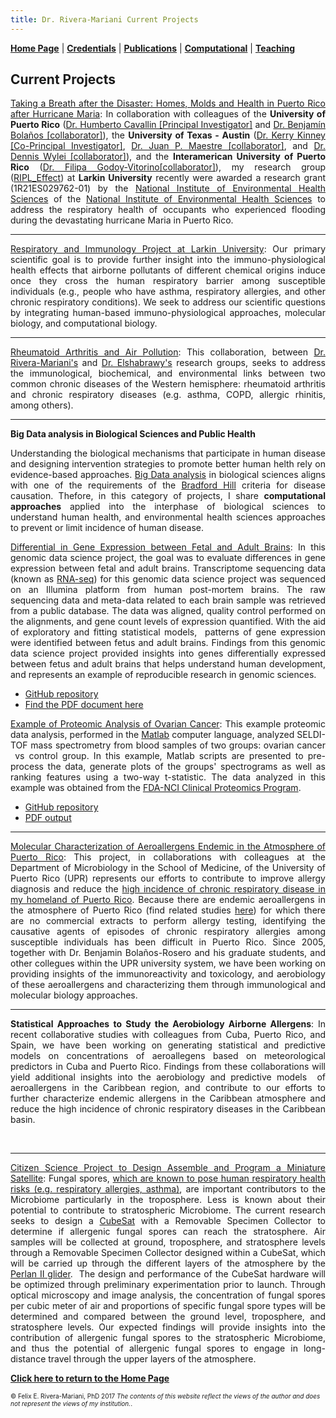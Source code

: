 ```yaml
---
title: Dr. Rivera-Mariani Current Projects
---
```

<!-- Global site tag (gtag.js) - Google Analytics -->
<script async src="https://www.googletagmanager.com/gtag/js?id=UA-103557590-4"></script>
<script>
  window.dataLayer = window.dataLayer || [];
  function gtag(){dataLayer.push(arguments);}
  gtag('js', new Date());

  gtag('config', 'UA-103557590-4');
</script>

[**Home Page**](http://www.friveram.com/) | [**Credentials**](http://www.friveram.com/about) | [**Publications**](http://www.friveram.com/publications) | [**Computational**](http://www.friveram.com/compbio) | [**Teaching**](http://www.friveram.com/teaching) 

## Current Projects 

<div style="text-align:justify"><p><a href="http://www.friveram.com/RIPL_Effect/events" target="_blank">Taking a Breath after the Disaster: Homes, Molds and Health in Puerto Rico after Hurricane Maria</a>: In collaboration with colleagues of the <b>University of Puerto Rico</b> (<a href="http://uprrp.academia.edu/HumbertoCavallin" target="_blank">Dr. Humberto Cavallin [Principal Investigator]</a> and <a href="https://md.rcm.upr.edu/micro/dt_team/dr-benjamin-bolanos/" target="_blank">Dr. Benjamín Bolaños [collaborator]</a>), the <b>University of Texas - Austin</b> (<a href="http://www.caee.utexas.edu/faculty/directory/kinney" target="_blank">Dr. Kerry Kinney [Co-Principal Investigator]</a>, <a href="https://www.researchgate.net/profile/Juan_Maestre" target="_blank">Dr. Juan P. Maestre [collaborator]</a>, and <a href="https://ccbb.utexas.edu/coreteam.html#" target="_blank">Dr. Dennis Wylei [collaborator]</a>), and the <b>Interamerican University of Puerto Rico</b> (<a href="http://www.metro.inter.edu/directorio_administrativo/directory_profile.asp?ID=646" target="_blank">Dr. Filipa Godoy-Vitorino[collaborator]</a>), my research group (<a href="http://www.friveram.com/RIPL_Effect/" target="_blank">RIPL_Effect</a>) at <b>Larkin University</b> recently were awarded a research grant (1R21ES029762-01) by the <a href="https://www.niehs.nih.gov/" target="_blank"> National Institute of Environmental Health Sciences</a> of the <a href="https://www.nih.gov/" target="_blank">National Institute of Environmental Health Sciences</a> to address the respiratory health of occupants who experienced flooding during the devastating hurricane Maria in Puerto Rico.</p></div> 

---

<div style="text-align:justify"><p><a href="https://friveramariani.github.io/RIPL_Effect/" target="_blank">Respiratory and Immunology Project at Larkin University</a>: Our primary scientific goal is to provide further insight into the immuno-physiological health effects that airborne pollutants of different chemical origins induce once they cross the human respiratory barrier among susceptible individuals (e.g., people who have asthma, respiratory allergies, and other chronic respiratory conditions). We seek to address our scientific questions by integrating human-based immuno-physiological approaches, molecular biology, and computational biology.</p></div>  

---

<div style="text-align:justify"><p><a href="https://friveramariani.github.io/RA_RD/" target="_blank">Rheumatoid Arthritis and Air Pollution</a>: This collaboration, between <a href="https://friveramariani.github.io/RIPL_Effect/" target="_blank">Dr. Rivera-Mariani's</a> and <a href="https://www.linkedin.com/in/hatem-elshabrawy-00a78a62/" target="_blank">Dr. Elshabrawy's</a> research groups, seeks to address the immunological, biochemical, and environmental links between two common chronic diseases of the Western hemisphere: rheumatoid arthritis and chronic respiratory diseases (e.g. asthma, COPD, allergic rhinitis, among others).</p></div>   

---

**Big Data analysis in Biological Sciences and Public Health**

<div style="text-align:justify"><p>Understanding the biological mechanisms that participate in human disease and designing intervention strategies to promote better human helth rely on evidence-based approaches. <a href="https://en.wikipedia.org/wiki/Big_data" target="_blank">Big Data analysis</a> in biological sciences aligns with one of the requirements of the <a href="https://www.ncbi.nlm.nih.gov/pmc/articles/PMC4589117/" target="_blank">Bradford Hill</a> criteria for disease causation. Thefore, in this category of projects, I share <b>computational approaches</b> applied into the interphase of biological sciences to understand human health, and environmental health sciences approaches to prevent or limit incidence of human disease.</p></div> 

<div style="text-align:justify"><p><a href="https://github.com/friveramariani/GenomicDataScience_FetalAdultBrain" target="_blank">Differential in Gene Expression between Fetal and Adult Brains</a>: In this genomic data science project, the goal was to evaluate differences in gene expression between fetal and adult brains. Transcriptome sequencing data (known as <a href="https://en.wikipedia.org/wiki/RNA-Seq" target="_blank">RNA-seq</a>) for this genomic data science project was sequenced on an Illumina platform from human post-mortem brains. The raw sequencing data and meta-data related to each brain sample was retrieved from a public database. The data was aligned, quality control performed on the alignments, and gene count levels of expression quantified. With the aid of exploratory and fitting statistical models,  patterns of gene expression were identified between fetus and adult brains. Findings from this genomic data science project provided insights into genes differentially expressed between fetus and adult brains that helps understand human development, and represents an example of reproducible research in genomic sciences.</p></div> 

- <a href="https://github.com/friveramariani/GenomicDataScience_FetalAdultBrain" target="_blank">GitHub repository</a>
- <a href="https://www.researchgate.net/publication/311203295_Report_RNA-Seq_Data_Analysis_Worflow_to_Evaluate_Differential_Gene_Expression_between_Fetus_and_Adult_Brains_from_Publicly-Available_Data_as_a_Genomic_Data_Science_Demonstration_in_a_Upper_Division_Mi" target="_blank">Find the PDF document here</a>

<div style="text-align:justify"><p><a href="https://github.com/friveramariani/Proteomic-Examples" target="_blank">Example of Proteomic Analysis of Ovarian Cancer</a>: This example proteomic data analysis, performed in the <a href="https://www.mathworks.com/products/matlab.html" target="_blank">Matlab</a> computer language, analyzed SELDI-TOF mass spectrometry from blood samples of two groups: ovarian cancer  vs control group. In this example, Matlab scripts are presented to pre-process the data, generate plots of the groups' spectrograms as well as ranking features using a two-way t-statistic. The data analyzed in this example was obtained from the <a href="https://home.ccr.cancer.gov/ncifdaproteomics/ppatterns.asp" target="_blank">FDA-NCI Clinical Proteomics Program</a>.</p></div> 

- <a href="https://github.com/friveramariani/Proteomic-Examples" target="_blank">GitHub repository</a>
- <a href="https://www.researchgate.net/publication/319103946_Proteomics_data_analysis_in_cancer_biology_with_Matlab" target="_blank">PDF output</a>

---

<div style="text-align:justify"><p><a href="https://www.researchgate.net/project/Airborne-fungal-allergens-and-their-role-in-the-incidences-of-chronic-respiratory-diseases" target="_blank">Molecular Characterization of Aeroallergens Endemic in the Atmosphere of Puerto Rico</a>: This project, in collaborations with colleagues at the Department of Microbiology in the School of Medicine, of the University of Puerto Rico (UPR) represents our efforts to contribute to improve allergy diagnosis and reduce the <a href="https://www.ncbi.nlm.nih.gov/pmc/articles/PMC4554327/" target="_blank">high incidence of chronic respiratory disease in my homeland of Puerto Rico</a>. Because there are endemic aeroallergens in the atmosphere of Puerto Rico (find related studies <a href="https://www.researchgate.net/project/Airborne-fungal-allergens-and-their-role-in-the-incidences-of-chronic-respiratory-diseases" target="_blank">here</a>) for which there are no commercial extracts to perform allergy testing, identifying the causative agents of episodes of chronic respiratory allergies among susceptible individuals has been difficult in Puerto Rico. Since 2005, together with Dr. Benjamin Bolaños-Rosero and his graduate students, and other collegues within the UPR university system, we have been working on providing insights of the immunoreactivity and toxicology, and aerobiology of these aeroallergens and characterizing them through immunological and molecular biology approaches.</p></div> 

---

<div style="text-align:justify"><p><strong>Statistical Approaches to Study the Aerobiology Airborne Allergens</strong>: In recent collaborative studies with colleagues from Cuba, Puerto Rico, and Spain, we have been working on generating statistical and predictive models on concentrations of aeroallegens based on meteorological predictors in Cuba and Puerto Rico. Findings from these collaborations will yield additional insights into the aerobiology and predictive models  of aeroallergens in the Caribbean region, and contribute to our efforts to further characterize endemic allergens in the Caribbean atmosphere and reduce the high incidence of chronic respiratory diseases in the Caribbean basin.</p></div>  

---

<div style="text-align:justify"><p><a href="http://www.friveram.com/PRCubeStars/">Citizen Science Project to Design Assemble and Program a Miniature Satellite</a>: Fungal spores, <a href="https://www.researchgate.net/project/Airborne-fungal-allergens-and-their-role-in-the-incidences-of-chronic-respiratory-diseases" target="_blank">which are known to pose human respiratory health risks (e.g. respiratory allergies, asthma)</a>, are important contributors to the Microbiome particularly in the troposphere. Less is known about their potential to contribute to stratospheric Microbiome. The current research seeks to design a <a href="https://en.wikipedia.org/wiki/CubeSat" target="_blank">CubeSat</a> with a Removable Specimen Collector to determine if allergenic fungal spores can reach the stratosphere. Air samples will be collected at ground, troposphere, and stratosphere levels through a Removable Specimen Collector designed within a CubeSat, which will be carried up through the different layers of the atmosphere by the <a href="http://www.perlanproject.org/" target="_blank">Perlan II glider</a>.  The design and performance of the CubeSat hardware will be optimized through preliminary experimentation prior to launch. Through optical microscopy and image analysis, the concentration of fungal spores per cubic meter of air and proportions of specific fungal spore types will be determined and compared between the ground level, troposphere, and stratosphere levels. Our expected findings will provide insights into the contribution of allergenic fungal spores to the stratospheric Microbiome, and thus the potential of allergenic fungal spores to engage in long-distance travel through the upper layers of the atmosphere.</p></div>

[**Click here to return to the Home Page**](http://www.friveram.com/)

<font size="1">&#169; Felix E. Rivera-Mariani, PhD 2017 <i>The contents of this website reflect the views of the author and does not represent the views of my institution.</i>.</font>